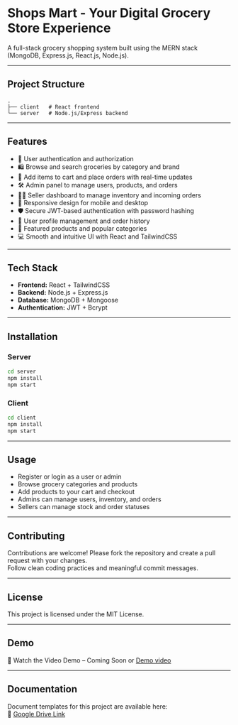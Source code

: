 # Shops Mart - Your Digital Grocery Store Experience

A full-stack grocery shopping system built using the MERN stack (MongoDB, Express.js, React.js, Node.js).

---

## Project Structure

```
.
├── client   # React frontend
└── server   # Node.js/Express backend
```

---

## Features

- 🔐 User authentication and authorization
- 🛍 Browse and search groceries by category and brand
- 🧺 Add items to cart and place orders with real-time updates
- 🛠 Admin panel to manage users, products, and orders
- 🧑‍💼 Seller dashboard to manage inventory and incoming orders
- 📱 Responsive design for mobile and desktop
- 🛡 Secure JWT-based authentication with password hashing
- 👤 User profile management and order history
- 🌟 Featured products and popular categories
- 💻 Smooth and intuitive UI with React and TailwindCSS

---

## Tech Stack

- **Frontend:** React + TailwindCSS
- **Backend:** Node.js + Express.js
- **Database:** MongoDB + Mongoose
- **Authentication:** JWT + Bcrypt

---

## Installation

### Server

```bash
cd server
npm install
npm start
```

### Client

```bash
cd client
npm install
npm start
```

---

## Usage

- Register or login as a user or admin
- Browse grocery categories and products
- Add products to your cart and checkout
- Admins can manage users, inventory, and orders
- Sellers can manage stock and order statuses

---

## Contributing

Contributions are welcome! Please fork the repository and create a pull request with your changes.  
Follow clean coding practices and meaningful commit messages.

---

## License

This project is licensed under the MIT License.

---

## Demo

🎥 Watch the Video Demo – Coming Soon or [Demo video](https://youtu.be/W_21QmNcJ_k)

---

## Documentation

Document templates for this project are available here:  
🔗 [Google Drive Link](https://drive.google.com/drive/folders/15DscF520G9wIQL27IUkXclwbPeJFmDGr?usp=drive_link)

